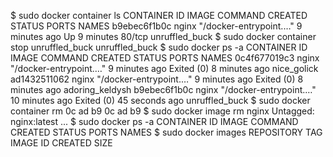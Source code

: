 $ sudo docker container ls
CONTAINER ID   IMAGE     COMMAND                  CREATED         STATUS         PORTS     NAMES
b9ebec6f1b0c   nginx     "/docker-entrypoint.…"   9 minutes ago   Up 9 minutes   80/tcp    unruffled_buck
$ sudo docker container stop unruffled_buck
unruffled_buck
$ sudo docker ps -a
CONTAINER ID   IMAGE     COMMAND                  CREATED          STATUS                      PORTS     NAMES
0c4f677019c3   nginx     "/docker-entrypoint.…"   9 minutes ago    Exited (0) 8 minutes ago              nice_golick
ad1432511062   nginx     "/docker-entrypoint.…"   9 minutes ago    Exited (0) 8 minutes ago              adoring_keldysh
b9ebec6f1b0c   nginx     "/docker-entrypoint.…"   10 minutes ago   Exited (0) 45 seconds ago             unruffled_buck
$ sudo docker container rm 0c ad b9
0c
ad
b9
$ sudo docker image rm nginx
Untagged: nginx:latest
...
$ sudo docker ps -a
CONTAINER ID   IMAGE     COMMAND   CREATED   STATUS    PORTS     NAMES
$ sudo docker images
REPOSITORY   TAG       IMAGE ID   CREATED   SIZE
